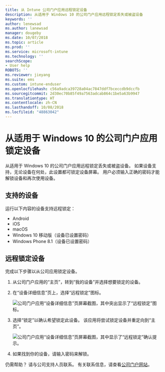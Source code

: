 ```yaml
---
title: 从 Intune 公司门户应用远程锁定设备
description: 从适用于 Windows 10 的公司门户应用远程锁定丢失或被盗设备
keywords: ''
author: lenewsad
ms.author: lanewsad
manager: dougeby
ms.date: 10/07/2018
ms.topic: article
ms.prod: ''
ms.service: microsoft-intune
ms.technology: ''
searchScope:
- User help
ROBOTS: ''
ms.reviewer: jieyang
ms.suite: ems
ms.custom: intune-enduser
ms.openlocfilehash: c56a9adca39728a04ac7847ddf7bceccdb9dccfb
ms.sourcegitcommit: 2d30ec70b85f49a7563adcab864c1be5a63b9947
ms.translationtype: HT
ms.contentlocale: zh-CN
ms.lasthandoff: 10/08/2018
ms.locfileid: "48863042"
---
```

# <a name="lock-your-device-from-the-company-portal-app-for-windows-10"></a>从适用于 Windows 10 的公司门户应用锁定设备

从适用于 Windows 10 的公司门户应用远程锁定丢失或被盗设备。 如果设备支持，无论设备在何处，此设置都可锁定设备屏幕。 用户必须输入正确的密码才能解锁设备和再次使用设备。

## <a name="supported-devices"></a>支持的设备

运行以下内容的设备支持远程锁定：  

  * Android
  * iOS
  * macOS
  * Windows 10 移动版（设备已设置密码）
  * Windows Phone 8.1（设备已设置密码） 
  
## <a name="remote-lock-device"></a>远程锁定设备
完成以下步骤以从公司应用锁定设备。  

1. 从公司门户应用的“主页”，转到“我的设备”并选择想要锁定的设备。

2. 在“设备详细信息”页上，选择“远程锁定”图标。  


   ![公司门户应用“设备详细信息”页屏幕截图，其中突出显示了“远程锁定”图标。](./media/1804_remote_lock_Windows_CPapp_05.png)  

3. 选择“锁定”以确认希望锁定此设备。 该应用将尝试锁定设备并重定向到“主页”。  


   ![公司门户应用“设备详细信息”页屏幕截图，其中显示了“远程锁定”确认提示。](./media/1804_remote_lock_Windows_CPapp_06.png)  

4. 如果找到你的设备，请输入密码来解锁。  

仍需帮助？ 请与公司支持人员联系。 有关联系信息，请查看[公司门户网站](https://go.microsoft.com/fwlink/?linkid=2010980)。
